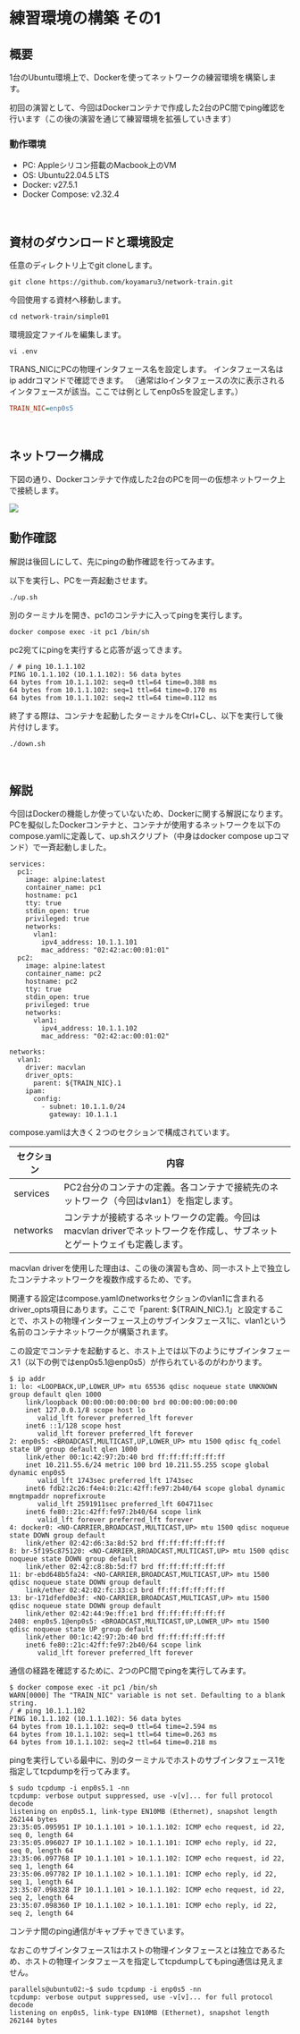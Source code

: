 # 練習環境の構築 その1

## 概要
1台のUbuntu環境上で、Dockerを使ってネットワークの練習環境を構築します。
 
初回の演習として、今回はDockerコンテナで作成した2台のPC間でping確認を行います（この後の演習を通じて練習環境を拡張していきます）

### 動作環境
- PC: Appleシリコン搭載のMacbook上のVM
- OS: Ubuntu22.04.5 LTS
- Docker: v27.5.1
- Docker Compose: v2.32.4
<br>

## 資材のダウンロードと環境設定
任意のディレクトリ上でgit cloneします。

```Shell
git clone https://github.com/koyamaru3/network-train.git
```

今回使用する資材へ移動します。
```Shell
cd network-train/simple01
```

環境設定ファイルを編集します。
```
vi .env
```

TRANS_NICにPCの物理インタフェース名を設定します。
インタフェース名は ip addrコマンドで確認できます。
（通常はloインタフェースの次に表示されるインタフェースが該当。ここでは例としてenp0s5を設定します。）
```INI
TRAIN_NIC=enp0s5
```
<br>

## ネットワーク構成
下図の通り、Dockerコンテナで作成した2台のPCを同一の仮想ネットワーク上で接続します。
 
<img src="images/topology.png">
 
<br>

## 動作確認
解説は後回しにして、先にpingの動作確認を行ってみます。
 
以下を実行し、PCを一斉起動させます。
```Shell
./up.sh
```

別のターミナルを開き、pc1のコンテナに入ってpingを実行します。
```Shell
docker compose exec -it pc1 /bin/sh
```

pc2宛てにpingを実行すると応答が返ってきます。
```Shell
/ # ping 10.1.1.102
PING 10.1.1.102 (10.1.1.102): 56 data bytes
64 bytes from 10.1.1.102: seq=0 ttl=64 time=0.388 ms
64 bytes from 10.1.1.102: seq=1 ttl=64 time=0.170 ms
64 bytes from 10.1.1.102: seq=2 ttl=64 time=0.112 ms
```

終了する際は、コンテナを起動したターミナルをCtrl+Cし、以下を実行して後片付けします。
```
./down.sh
```
<br>

## 解説

今回はDockerの機能しか使っていないため、Dockerに関する解説になります。
PCを擬似したDockerコンテナと、コンテナが使用するネットワークを以下のcompose.yamlに定義して、up.shスクリプト（中身はdocker compose upコマンド）で一斉起動しました。

```YML
services:
  pc1:
    image: alpine:latest
    container_name: pc1
    hostname: pc1
    tty: true
    stdin_open: true
    privileged: true
    networks:
      vlan1:
        ipv4_address: 10.1.1.101
        mac_address: "02:42:ac:00:01:01"
  pc2:
    image: alpine:latest
    container_name: pc2
    hostname: pc2
    tty: true
    stdin_open: true
    privileged: true
    networks:
      vlan1:
        ipv4_address: 10.1.1.102
        mac_address: "02:42:ac:00:01:02"

networks:
  vlan1:
    driver: macvlan
    driver_opts:
      parent: ${TRAIN_NIC}.1
    ipam:
      config:
        - subnet: 10.1.1.0/24
          gateway: 10.1.1.1
```

compose.yamlは大きく２つのセクションで構成されています。

| セクション | 内容 |
|----|----|
| services | PC2台分のコンテナの定義。各コンテナで接続先のネットワーク（今回はvlan1）を指定します。 |
| networks | コンテナが接続するネットワークの定義。今回はmacvlan driverでネットワークを作成し、サブネットとゲートウェイも定義します。 |

macvlan driverを使用した理由は、この後の演習も含め、同一ホスト上で独立したコンテナネットワークを複数作成するため、です。
 
関連する設定はcompose.yamlのnetworksセクションのvlan1に含まれるdriver_opts項目にあります。ここで「parent: ${TRAIN_NIC}.1」と設定することで、ホストの物理インターフェース上のサブインタフェース1に、vlan1という名前のコンテナネットワークが構築されます。

この設定でコンテナを起動すると、ホスト上では以下のようにサブインタフェース1（以下の例ではenp0s5.1@enp0s5）が作られているのがわかります。

```Shell
$ ip addr
1: lo: <LOOPBACK,UP,LOWER_UP> mtu 65536 qdisc noqueue state UNKNOWN group default qlen 1000
    link/loopback 00:00:00:00:00:00 brd 00:00:00:00:00:00
    inet 127.0.0.1/8 scope host lo
       valid_lft forever preferred_lft forever
    inet6 ::1/128 scope host 
       valid_lft forever preferred_lft forever
2: enp0s5: <BROADCAST,MULTICAST,UP,LOWER_UP> mtu 1500 qdisc fq_codel state UP group default qlen 1000
    link/ether 00:1c:42:97:2b:40 brd ff:ff:ff:ff:ff:ff
    inet 10.211.55.6/24 metric 100 brd 10.211.55.255 scope global dynamic enp0s5
       valid_lft 1743sec preferred_lft 1743sec
    inet6 fdb2:2c26:f4e4:0:21c:42ff:fe97:2b40/64 scope global dynamic mngtmpaddr noprefixroute 
       valid_lft 2591911sec preferred_lft 604711sec
    inet6 fe80::21c:42ff:fe97:2b40/64 scope link 
       valid_lft forever preferred_lft forever
4: docker0: <NO-CARRIER,BROADCAST,MULTICAST,UP> mtu 1500 qdisc noqueue state DOWN group default 
    link/ether 02:42:d6:3a:8d:52 brd ff:ff:ff:ff:ff:ff
8: br-5f195c875120: <NO-CARRIER,BROADCAST,MULTICAST,UP> mtu 1500 qdisc noqueue state DOWN group default 
    link/ether 02:42:c8:8b:5d:f7 brd ff:ff:ff:ff:ff:ff
11: br-ebd648b5fa24: <NO-CARRIER,BROADCAST,MULTICAST,UP> mtu 1500 qdisc noqueue state DOWN group default 
    link/ether 02:42:02:fc:33:c3 brd ff:ff:ff:ff:ff:ff
13: br-171dfefd0e3f: <NO-CARRIER,BROADCAST,MULTICAST,UP> mtu 1500 qdisc noqueue state DOWN group default 
    link/ether 02:42:44:9e:ff:e1 brd ff:ff:ff:ff:ff:ff
2408: enp0s5.1@enp0s5: <BROADCAST,MULTICAST,UP,LOWER_UP> mtu 1500 qdisc noqueue state UP group default 
    link/ether 00:1c:42:97:2b:40 brd ff:ff:ff:ff:ff:ff
    inet6 fe80::21c:42ff:fe97:2b40/64 scope link 
       valid_lft forever preferred_lft forever
```

通信の経路を確認するために、2つのPC間でpingを実行してみます。
```Shell
$ docker compose exec -it pc1 /bin/sh
WARN[0000] The "TRAIN_NIC" variable is not set. Defaulting to a blank string. 
/ # ping 10.1.1.102
PING 10.1.1.102 (10.1.1.102): 56 data bytes
64 bytes from 10.1.1.102: seq=0 ttl=64 time=2.594 ms
64 bytes from 10.1.1.102: seq=1 ttl=64 time=0.263 ms
64 bytes from 10.1.1.102: seq=2 ttl=64 time=0.218 ms
```

pingを実行している最中に、別のターミナルでホストのサブインタフェース1を指定してtcpdumpを行ってみます。

```Shell
$ sudo tcpdump -i enp0s5.1 -nn
tcpdump: verbose output suppressed, use -v[v]... for full protocol decode
listening on enp0s5.1, link-type EN10MB (Ethernet), snapshot length 262144 bytes
23:35:05.095951 IP 10.1.1.101 > 10.1.1.102: ICMP echo request, id 22, seq 0, length 64
23:35:05.096027 IP 10.1.1.102 > 10.1.1.101: ICMP echo reply, id 22, seq 0, length 64
23:35:06.097768 IP 10.1.1.101 > 10.1.1.102: ICMP echo request, id 22, seq 1, length 64
23:35:06.097782 IP 10.1.1.102 > 10.1.1.101: ICMP echo reply, id 22, seq 1, length 64
23:35:07.098328 IP 10.1.1.101 > 10.1.1.102: ICMP echo request, id 22, seq 2, length 64
23:35:07.098360 IP 10.1.1.102 > 10.1.1.101: ICMP echo reply, id 22, seq 2, length 64
```

コンテナ間のping通信がキャプチャできています。
 
なおこのサブインタフェース1はホストの物理インタフェースとは独立であるため、ホストの物理インタフェースを指定してtcpdumpしてもping通信は見えません。

```Shell
parallels@ubuntu02:~$ sudo tcpdump -i enp0s5 -nn
tcpdump: verbose output suppressed, use -v[v]... for full protocol decode
listening on enp0s5, link-type EN10MB (Ethernet), snapshot length 262144 bytes
```


